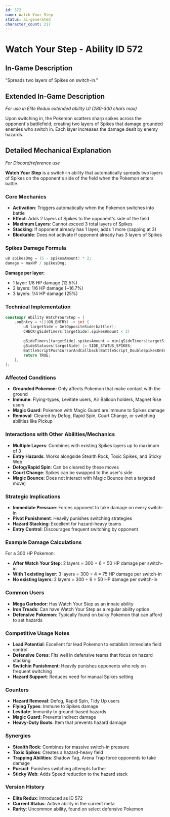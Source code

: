 ```yaml
---
id: 572
name: Watch Your Step
status: ai-generated
character_count: 217
---
```


# Watch Your Step - Ability ID 572

## In-Game Description
"Spreads two layers of Spikes on switch-in."

## Extended In-Game Description
*For use in Elite Redux extended ability UI (280-300 chars max)*

Upon switching in, the Pokemon scatters sharp spikes across the opponent's battlefield, creating two layers of Spikes that damage grounded enemies who switch in. Each layer increases the damage dealt by enemy hazards.

## Detailed Mechanical Explanation
*For Discord/reference use*

**Watch Your Step** is a switch-in ability that automatically spreads two layers of Spikes on the opponent's side of the field when the Pokemon enters battle.

### Core Mechanics
- **Activation**: Triggers automatically when the Pokemon switches into battle
- **Effect**: Adds 2 layers of Spikes to the opponent's side of the field
- **Maximum Layers**: Cannot exceed 3 total layers of Spikes
- **Stacking**: If opponent already has 1 layer, adds 1 more (capping at 3)
- **Blockable**: Does not activate if opponent already has 3 layers of Spikes

### Spikes Damage Formula
```c
u8 spikesDmg = (5 - spikesAmount) * 2;
damage = maxHP / spikesDmg;
```

**Damage per layer:**
- 1 layer: 1/8 HP damage (12.5%)
- 2 layers: 1/6 HP damage (~16.7%)
- 3 layers: 1/4 HP damage (25%)

### Technical Implementation
```c
constexpr Ability WatchYourStep = {
    .onEntry = +[](ON_ENTRY) -> int {
        u8 targetSide = GetOppositeSide(battler);
        CHECK(gSideTimers[targetSide].spikesAmount < 3)
        
        gSideTimers[targetSide].spikesAmount = min(gSideTimers[targetSide].spikesAmount + 2, 3);
        gSideStatuses[targetSide] |= SIDE_STATUS_SPIKES;
        BattleScriptPushCursorAndCallback(BattleScript_DoubleSpikesOnEntry);
        return TRUE;
    },
};
```

### Affected Conditions
- **Grounded Pokemon**: Only affects Pokemon that make contact with the ground
- **Immune**: Flying-types, Levitate users, Air Balloon holders, Magnet Rise users
- **Magic Guard**: Pokemon with Magic Guard are immune to Spikes damage
- **Removal**: Cleared by Defog, Rapid Spin, Court Change, or switching abilities like Pickup

### Interactions with Other Abilities/Mechanics
- **Multiple Layers**: Combines with existing Spikes layers up to maximum of 3
- **Entry Hazards**: Works alongside Stealth Rock, Toxic Spikes, and Sticky Web
- **Defog/Rapid Spin**: Can be cleared by these moves
- **Court Change**: Spikes can be swapped to the user's side
- **Magic Bounce**: Does not interact with Magic Bounce (not a targeted move)

### Strategic Implications
- **Immediate Pressure**: Forces opponent to take damage on every switch-in
- **Pivot Punishment**: Heavily punishes switching strategies
- **Hazard Stacking**: Excellent for hazard-heavy teams
- **Entry Control**: Discourages frequent switching by opponent

### Example Damage Calculations
For a 300 HP Pokemon:
- **After Watch Your Step**: 2 layers = 300 ÷ 6 = 50 HP damage per switch-in
- **With 1 existing layer**: 3 layers = 300 ÷ 4 = 75 HP damage per switch-in
- **No existing layers**: 2 layers = 300 ÷ 6 = 50 HP damage per switch-in

### Common Users
- **Mega Garbodor**: Has Watch Your Step as an innate ability
- **Iron Treads**: Can have Watch Your Step as a regular ability option
- **Defensive Pokemon**: Typically found on bulky Pokemon that can afford to set hazards

### Competitive Usage Notes
- **Lead Potential**: Excellent for lead Pokemon to establish immediate field control
- **Defensive Cores**: Fits well in defensive teams that focus on hazard stacking
- **Switchin Punishment**: Heavily punishes opponents who rely on frequent switching
- **Hazard Support**: Reduces need for manual Spikes setting

### Counters
- **Hazard Removal**: Defog, Rapid Spin, Tidy Up users
- **Flying Types**: Immune to Spikes damage
- **Levitate**: Immunity to ground-based hazards
- **Magic Guard**: Prevents indirect damage
- **Heavy-Duty Boots**: Item that prevents hazard damage

### Synergies
- **Stealth Rock**: Combines for massive switch-in pressure
- **Toxic Spikes**: Creates a hazard-heavy field
- **Trapping Abilities**: Shadow Tag, Arena Trap force opponents to take damage
- **Pursuit**: Punishes switching attempts further
- **Sticky Web**: Adds Speed reduction to the hazard stack

### Version History
- **Elite Redux**: Introduced as ID 572
- **Current Status**: Active ability in the current meta
- **Rarity**: Uncommon ability, found on select defensive Pokemon